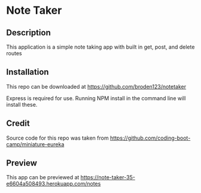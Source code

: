 # Note Taker

## Description

This application is a simple note taking app with built in get, post, and delete routes

## Installation

This repo can be downloaded at https://github.com/broden123/notetaker

Express is required for use. Running NPM install in the command line will install these.

## Credit

Source code for this repo was taken from https://github.com/coding-boot-camp/miniature-eureka

## Preview

This app can be previewed at https://note-taker-35-e6604a508493.herokuapp.com/notes
